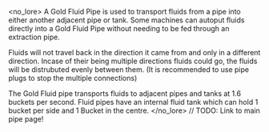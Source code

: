<no_lore>
A Gold Fluid Pipe is used to transport fluids from a pipe into either another adjacent pipe or tank.
Some machines can autoput fluids directly into a Gold Fluid Pipe without needing to be fed through an extraction pipe.

Fluids will not travel back in the direction it came from and only in a different direction.
Incase of their being multiple directions fluids could go, the fluids will be distrubuted evenly between them.
(It is recommended to use pipe plugs to stop the multiple connections)

The Gold Fluid pipe transports fluids to adjacent pipes and tanks at 1.6 buckets per second.
Fluid pipes have an internal fluid tank which can hold 1 bucket per side and 1 Bucket in the centre.
</no_lore>
// TODO: Link to main pipe page!
